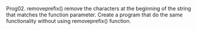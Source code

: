 Prog02. removeprefix() remove the characters at the beginning of the string that matches the function parameter. Create a program that do the same functionality without using removeprefix() function.
